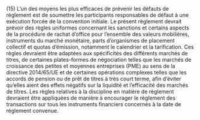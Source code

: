 (15) L’un des moyens les plus efficaces de prévenir les défauts de règlement est de soumettre les participants responsables de défaut à une exécution forcée de la convention initiale. Le présent règlement devrait prévoir des règles uniformes concernant les sanctions et certains aspects de la procédure de rachat d’office pour l’ensemble des valeurs mobilières, instruments du marché monétaire, parts d’organismes de placement collectif et quotas d’émission, notamment le calendrier et la tarification. Ces règles devraient être adaptées aux spécificités des différents marchés de titres, de certaines plates-formes de négociation telles que les marchés de croissance des petites et moyennes entreprises (PME) au sens de la directive 2014/65/UE et de certaines opérations complexes telles que les accords de pension ou de prêt de titres à très court terme, afin d’éviter qu’elles aient des effets négatifs sur la liquidité et l’efficacité des marchés de titres. Les règles relatives à la discipline en matière de règlement devraient être appliquées de manière à encourager le règlement des transactions sur tous les instruments financiers concernés à la date de règlement convenue.